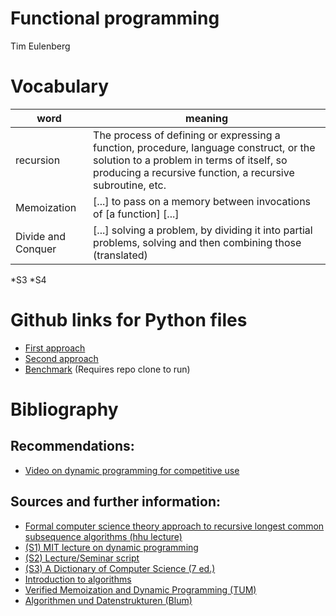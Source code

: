# Functional programming
Tim Eulenberg

# Vocabulary

|word | meaning |
|-|-|
| recursion | The process of defining or expressing a function, procedure, language construct, or the solution to a problem in terms of itself, so producing a recursive function, a recursive subroutine, etc. |
|Memoization| \[...\] to pass on a memory between invocations of \[a function\] \[...\] |
| Divide and Conquer | [...] solving a problem, by dividing it into partial problems, solving and then combining those (translated) |

*S3 *S4


# Github links for Python files
- [First approach](https://github.com/curolith/curolith.github.io/blob/main/seminar/code/first_approach.py)
- [Second approach](https://github.com/curolith/curolith.github.io/blob/main/seminar/code/second_approach.py)
- [Benchmark](https://github.com/curolith/curolith.github.io/blob/main/seminar/code/benchmark.py) (Requires repo clone to run)

# Bibliography

## Recommendations:
- [Video on dynamic programming for competitive use](https://www.youtube.com/watch?v=Clp5c7HvLqs&t=288s&pp=ygUTZHluYW1pYyBwcm9ncmFtbWluZw%3D%3D)

## Sources and further information:
- [Formal computer science theory approach to recursive longest common subsequence algorithms (hhu lecture)](https://mediathek.hhu.de/watch/20888f00-dfe0-49bf-b9e9-eaa1c1dfa9c4)
- [(S1) MIT lecture on dynamic programming](https://ocw.mit.edu/courses/6-006-introduction-to-algorithms-fall-2011/resources/lecture-19-dynamic-programming-i-fibonacci-shortest-paths/)
- [(S2) Lecture/Seminar script](https://ilias.hhu.de/goto.php?target=file_1567461_download&client_id=UniRZ)
- [(S3) A Dictionary of Computer Science (7 ed.)](https://www.oxfordreference.com/display/10.1093/acref/9780199688975.001.0001/acref-9780199688975)
- [Introduction to algorithms](https://katalog.ulb.hhu.de/Record/990014340110206443)
- [Verified Memoization and Dynamic Programming (TUM)](https://home.in.tum.de/~wimmers/papers/Memoization_DP.pdf)
- [Algorithmen und Datenstrukturen (Blum)](https://katalog.ulb.hhu.de/Record/990046927880206443)